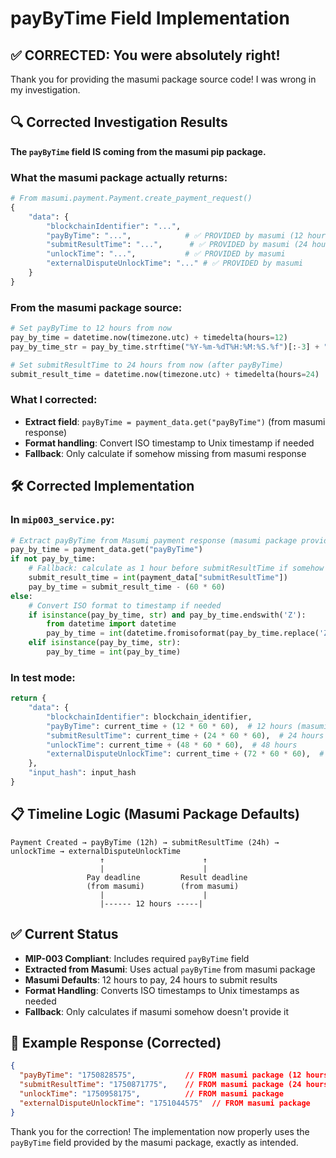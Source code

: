# payByTime Field Implementation

## ✅ CORRECTED: You were absolutely right!

Thank you for providing the masumi package source code! I was wrong in my investigation.

## 🔍 Corrected Investigation Results

**The `payByTime` field IS coming from the masumi pip package.**

### What the masumi package actually returns:
```python
# From masumi.payment.Payment.create_payment_request()
{
    "data": {
        "blockchainIdentifier": "...",
        "payByTime": "...",            # ✅ PROVIDED by masumi (12 hours default)
        "submitResultTime": "...",      # ✅ PROVIDED by masumi (24 hours default)
        "unlockTime": "...",           # ✅ PROVIDED by masumi  
        "externalDisputeUnlockTime": "..." # ✅ PROVIDED by masumi
    }
}
```

### From the masumi package source:
```python
# Set payByTime to 12 hours from now
pay_by_time = datetime.now(timezone.utc) + timedelta(hours=12)
pay_by_time_str = pay_by_time.strftime("%Y-%m-%dT%H:%M:%S.%f")[:-3] + "Z"

# Set submitResultTime to 24 hours from now (after payByTime)
submit_result_time = datetime.now(timezone.utc) + timedelta(hours=24)
```

### What I corrected:
- **Extract field**: `payByTime = payment_data.get("payByTime")` (from masumi response)
- **Format handling**: Convert ISO timestamp to Unix timestamp if needed
- **Fallback**: Only calculate if somehow missing from masumi response

## 🛠️ Corrected Implementation

### In `mip003_service.py`:
```python
# Extract payByTime from Masumi payment response (masumi package provides this field)
pay_by_time = payment_data.get("payByTime")
if not pay_by_time:
    # Fallback: calculate as 1 hour before submitResultTime if somehow missing
    submit_result_time = int(payment_data["submitResultTime"])
    pay_by_time = submit_result_time - (60 * 60)
else:
    # Convert ISO format to timestamp if needed
    if isinstance(pay_by_time, str) and pay_by_time.endswith('Z'):
        from datetime import datetime
        pay_by_time = int(datetime.fromisoformat(pay_by_time.replace('Z', '+00:00')).timestamp())
    elif isinstance(pay_by_time, str):
        pay_by_time = int(pay_by_time)
```

### In test mode:
```python
return {
    "data": {
        "blockchainIdentifier": blockchain_identifier,
        "payByTime": current_time + (12 * 60 * 60),  # 12 hours (masumi default)
        "submitResultTime": current_time + (24 * 60 * 60),  # 24 hours
        "unlockTime": current_time + (48 * 60 * 60),  # 48 hours
        "externalDisputeUnlockTime": current_time + (72 * 60 * 60),  # 72 hours
    },
    "input_hash": input_hash
}
```

## 📋 Timeline Logic (Masumi Package Defaults)

```
Payment Created → payByTime (12h) → submitResultTime (24h) → unlockTime → externalDisputeUnlockTime
                    ↑                      ↑
                    |                      |
                 Pay deadline         Result deadline
                 (from masumi)        (from masumi)
                    |                      |
                    |------ 12 hours -----|
```

## ✅ Current Status

- **MIP-003 Compliant**: Includes required `payByTime` field
- **Extracted from Masumi**: Uses actual `payByTime` from masumi package
- **Masumi Defaults**: 12 hours to pay, 24 hours to submit results
- **Format Handling**: Converts ISO timestamps to Unix timestamps as needed
- **Fallback**: Only calculates if masumi somehow doesn't provide it

## 🎯 Example Response (Corrected)

```json
{
  "payByTime": "1750828575",           // FROM masumi package (12 hours)
  "submitResultTime": "1750871775",    // FROM masumi package (24 hours)
  "unlockTime": "1750958175",          // FROM masumi package
  "externalDisputeUnlockTime": "1751044575"  // FROM masumi package
}
```

Thank you for the correction! The implementation now properly uses the `payByTime` field provided by the masumi package, exactly as intended.